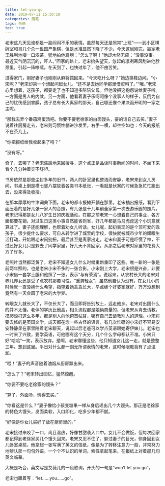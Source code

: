 ```yaml
---
title: let-you-go
date: 2019-07-11 15:30:18
categories: 随笔
tags: 杂感
toc: true
---
```

 老宋这几天见谁都是一副闷闷不乐的表情。虽然每天还是照常“上班”——到小区棋牌室和哥几个杀一盘国产象棋，但是水准显然下降了不少。今天这局刚完，赢家老王胜利地啜一口浓茶，猛地拍他肩膀：“怎么了啊！”他却木然无应：“没事没事。最近天气阴沉沉的，吓人。”回家的路上，老宋抬头望天，忽起的凛冽寒风刮进他脖颈里，引起一阵哆嗦。冬天到了，也快过年了，他不由苦笑。

进得家门，刚好妻子也刚刚从麻将馆回来。“今天吃什么呀？”她边换鞋边问。“小宋呢？”老宋却第一个想起问起女儿。“还不是去她同学那里借资料了。”“哦。”老宋心里想着，这孩子，都要走了也不知道多陪陪父母。但他没把这抱怨说给妻子听。一方面是男人的内敛，另一方面，他看着妻子乐呵呵像个没事人的样子，反倒为自己的忧伤感到害臊，孩子总有长大离家的那天，自己哪还像个果决而开明的一家之主呢。

“那我去弄个番茄鸡蛋汤吧。你要不要老徐家的白面馒头，要的话自己去买。”妻子说着往厨房走去，老宋则习惯性躺进沙发里，右手一横，却空空如也：今天的报纸不在茶几上。

“你把报纸给我收起来了吗？”

“没有呀。”

奇了，去哪了？老宋焦躁地来回搜寻，这个点正是品读时事新闻的时间，不坐下来看个几分钟着实不舒坦。

书房依然是那些尘封多年的旧书，两人的卧室里也整洁而安静，老宋来到女儿房间，书桌上倒是横七竖八摆放着各类书本纸张，一看就是伏案的时候急急忙忙跑出去，没来得及收拾。

在那本厚厚的牛津词典下面，老宋的都市报摊开躺在那里。老宋抽出报纸，看到下面压着的是好几张一家人的合照，有几张是十几年前全家第一次去游乐园的照片。老宋记得那是女儿八岁生日的庆祝活动。在那之前老宋一心想着自己的事业，各方面都要花销，对过生日这类小事自然能省则省，好几年都是马马虎虎送个小玩意就算过了。妻子还能理解，也帮着劝女儿听话。女儿呢，起初表现的是个顶可爱的乖孩子，很少提什么要求，可自从转学进了城里的学校，很快就被城市少年的耀眼生活打动，开始跟老宋闹别扭，最后甚至是离家出走。老宋和妻子可是吓慌了神，不过还好女儿只是躲去了同学家里，好几天不肯回家。从那之后老宋对家里的花费大方了许多。

老照片当然都泛黄了，老宋不知道女儿什么时候重新重印了这些。唯一新的一张是前两年照的，也是老宋小宋不多的一张合影。小宋刚上大学，老宋很是兴奋，非要小宋借一套学士服和他照了一张，表示“与有荣焉”。说起来，从农村长大的老宋对养儿养女还是受了点农村那套习性，“重男轻女”，虽然他自认为没有。在女儿小的时候就一直没抱什么希望，指望着她乖乖长大，早点嫁个好婆家就好，万万没想到竟然有一天会圆了老宋的大学梦。

转眼女儿就长大了，不仅长大了，而且即将告别故土，远走他乡。老宋对出国什么的并不太懂，老伴的学历比他高，相关流程都是娘俩商量的，但老宋从肯去请教。摸爬滚打这么多年，都是别人向他俯首帖耳，哪有自己去请教别人的道理。小宋将要去修的是英国文学，成天都在念一些古怪的语言，有几次忙碌的小宋好不容易安安静静呆在家里陪着老宋聊天，说起以后老爸可以学点英语跟她寄伊妹儿。老宋也一时来了兴致，要学英语，可他哪有这个天分，几个什么字母都认不准。小宋只好“哈哈”一笑，表示放弃。是啊，老宋哪懂这些，他只知道女儿这一走，就是整整三年。想到这里。平日对什么都一副无所谓表情的老宋，这时候眼眶竟有了点湿润。

“喂！”妻子的声音随着油烟从厨房飘出来。

“怎么了？”老宋转出回忆，猛然惊醒。

“你要不要吃老徐家的馒头？”

“算了，外面冷，懒得去买。”

“你看这是什么？”妻子像给小孩变糖果一样从身后递出几个大馒头。那正是老徐家的特色大馒头，发面柔软，入口即化，吃多少年都不腻。

“好像是你女儿买好了放在厨房里的。”

老宋接过来咬了一口，尚且温热，好像甘甜袭入口中。女儿不会做饭，但每次回家都记得到老徐家买几个馒头回来。老宋又忍不住了，躲过妻子的目光，侧身回到女儿卧室桌前。他拿起一张写满了英文的信纸，像是为了转移注意力一般，非常努力地辨认那一句句外语，一个个不认识的单词，索性拿起笔来，在报纸上对着那几句英文临摹。

大概是巧合，英文写是艾薇儿的一段歌词，开头的一句是“won’t let you go”。

老宋也跟着写：“let……you……go”。






